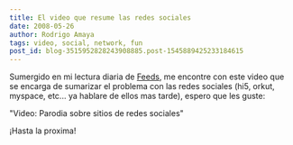 ```yaml
---
title: El video que resume las redes sociales
date: 2008-05-26
author: Rodrigo Amaya
tags: video, social, network, fun
post_id: blog-3515952828243908885.post-1545889425233184615
---
```


Sumergido en mi lectura diaria de [Feeds](http://srbyte.blogspot.com/2008/03/que-es-el-rss-feed-rssatomxmlsyndicatio.html), me encontre con este video que se encarga de sumarizar el problema con las redes sociales (hi5, orkut, myspace, etc... ya hablare de ellos mas tarde), espero que les guste:

"Video: Parodia sobre sitios de redes sociales"

¡Hasta la proxima!